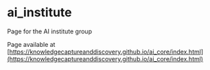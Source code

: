 # ai_institute
Page for the AI institute group

Page available at [https://knowledgecaptureanddiscovery.github.io/ai_core/index.html](https://knowledgecaptureanddiscovery.github.io/ai_core/index.html)
